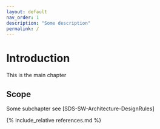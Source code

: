 ```yaml
---
layout: default
nav_order: 1
description: "Some description"
permalink: /
---
```


# Introduction

This is the main chapter

## Scope

Some subchapter see [SDS-SW-Architecture-DesignRules]

{% include_relative references.md %}
